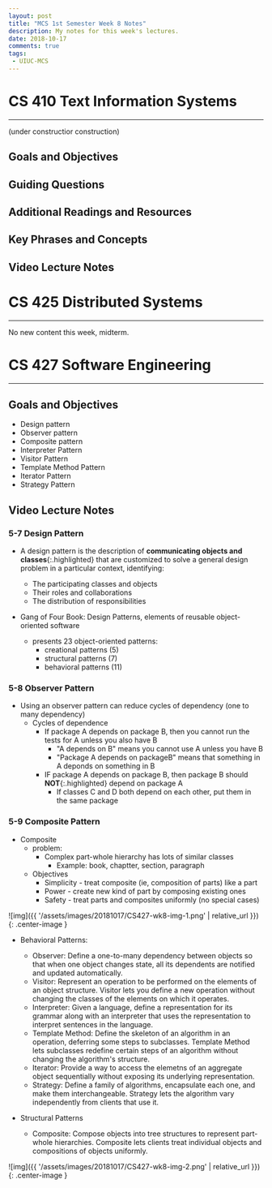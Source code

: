 ```yaml
---
layout: post
title: "MCS 1st Semester Week 8 Notes"
description: My notes for this week's lectures.
date: 2018-10-17
comments: true
tags:
 - UIUC-MCS
---
```

# CS 410 Text Information Systems

---

(under constructior construction)

## Goals and Objectives

## Guiding Questions

## Additional Readings and Resources

## Key Phrases and Concepts

## Video Lecture Notes


# CS 425 Distributed Systems

---

No new content this week, midterm.

# CS 427 Software Engineering

---


## Goals and Objectives
* Design pattern
* Observer pattern
* Composite pattern
* Interpreter Pattern
* Visitor Pattern
* Template Method Pattern
* Iterator Pattern
* Strategy Pattern

## Video Lecture Notes

### 5-7 Design Pattern
* A design pattern is the description of **communicating objects and classes**{:.highlighted} that are customized to solve a general design problem in a particular context, identifying:
    * The participating classes and objects
    * Their roles and collaborations
    * The distribution of responsibilities

* Gang of Four Book: Design Patterns, elements of reusable object-oriented software
    * presents 23 object-oriented patterns:
        * creational patterns (5)
        * structural patterns (7)
        * behavioral patterns (11)

### 5-8 Observer Pattern
* Using an observer pattern can reduce cycles of dependency (one to many dependency)
    * Cycles of dependence
        * If package A depends on package B, then you cannot run the tests for A unless you also have B
            * "A depends on B" means you cannot use A unless you have B
            * "Package A depends on packageB" means that something in A deponds on something in B
        * IF package A depends on package B, then package B should **NOT**{:.highlighted} depend on package A
            * If classes C and D both depend on each other, put them in the same package

### 5-9 Composite Pattern
* Composite
    * problem: 
        * Complex part-whole hierarchy has lots of similar classes
            * Example: book, chaptter, section, paragraph
    * Objectives
        * Simplicity - treat composite (ie, composition of parts) like a part
        * Power - create new kind of part by composing existing ones
        * Safety - treat parts and composites uniformly (no special cases)


![img]({{ '/assets/images/20181017/CS427-wk8-img-1.png' | relative_url }}){: .center-image }

* Behavioral Patterns:
    * Observer: Define a one-to-many dependency between objects so that when one object changes state, all its dependents are notified and updated automatically.
    * Visitor: Represent an operation to be performed on the elements of an object structure.  Visitor lets you define a new operation without changing the classes of the elements on which it operates.
    * Interpreter: Given a language, define a representation for its grammar along with an interpreter that uses the representation to interpret sentences in the language.
    * Template Method: Define the skeleton of an algorithm in an operation, deferring some steps to subclasses.  Template Method lets subclasses redefine certain steps of an algorithm without changing the algorithm's structure.
    * Iterator: Provide a way to access the elemetns of an aggregate object sequentially without exposing its underlying representation.
    * Strategy: Define a family of algorithms, encapsulate each one, and make them interchangeable. Strategy lets the algorithm vary independently from clients that use it.

* Structural Patterns
    * Composite: Compose objects into tree structures to represent part-whole hierarchies. Composite lets clients treat individual objects and compositions of objects uniformly.

![img]({{ '/assets/images/20181017/CS427-wk8-img-2.png' | relative_url }}){: .center-image }


